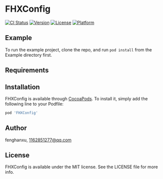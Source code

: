 # FHXConfig

[![CI Status](https://img.shields.io/travis/fenghanxu/FHXConfig.svg?style=flat)](https://travis-ci.org/fenghanxu/FHXConfig)
[![Version](https://img.shields.io/cocoapods/v/FHXConfig.svg?style=flat)](https://cocoapods.org/pods/FHXConfig)
[![License](https://img.shields.io/cocoapods/l/FHXConfig.svg?style=flat)](https://cocoapods.org/pods/FHXConfig)
[![Platform](https://img.shields.io/cocoapods/p/FHXConfig.svg?style=flat)](https://cocoapods.org/pods/FHXConfig)

## Example

To run the example project, clone the repo, and run `pod install` from the Example directory first.

## Requirements

## Installation

FHXConfig is available through [CocoaPods](https://cocoapods.org). To install
it, simply add the following line to your Podfile:

```ruby
pod 'FHXConfig'
```

## Author

fenghanxu, 1162851277@qq.com

## License

FHXConfig is available under the MIT license. See the LICENSE file for more info.
